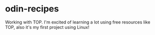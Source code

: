 # odin-recipes
Working with TOP. I'm excited of learning a lot using free resources like TOP, also it's my first project using Linux!
